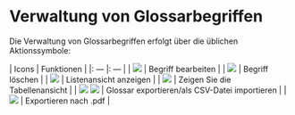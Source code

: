 # Verwaltung von Glossarbegriffen

Die Verwaltung von Glossarbegriffen erfolgt über die üblichen Aktionssymbole:

\| Icons \| Funktionen \| \|: — \|: — \| \| ![](../../.gitbook/assets/graphics244%20%283%29.png) \| Begriff bearbeiten \| \| ![](../../.gitbook/assets/graphics369%20%283%29.png) \| Begriff löschen \| \| ![](../../.gitbook/assets/graphics239%20%283%29.png) \| Listenansicht anzeigen \| \| ![](../../.gitbook/assets/graphics241%20%283%29.png) \| Zeigen Sie die Tabellenansicht \| \| ![](../../.gitbook/assets/graphics242%20%283%29.png) ![](../../.gitbook/assets/graphics364%20%283%29.png) \| Glossar exportieren/als CSV-Datei importieren \| \| ![](../../.gitbook/assets/graphics243%20%283%29.png) \| Exportieren nach .pdf \|

